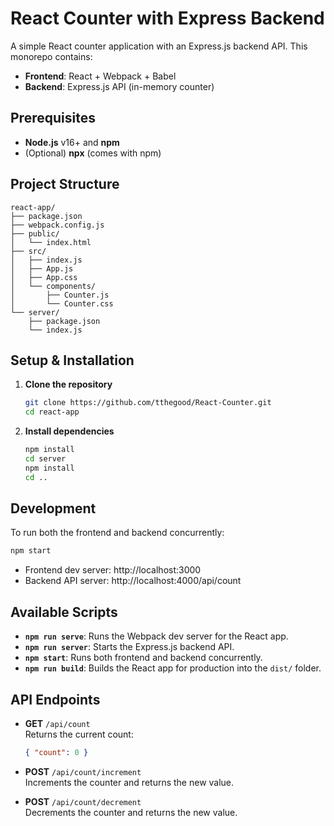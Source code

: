 # React Counter with Express Backend

A simple React counter application with an Express.js backend API. This monorepo contains:

- **Frontend**: React + Webpack + Babel
- **Backend**: Express.js API (in-memory counter)

## Prerequisites

- **Node.js** v16+ and **npm**
- (Optional) **npx** (comes with npm)

## Project Structure

```
react-app/
├── package.json
├── webpack.config.js
├── public/
│   └── index.html
├── src/
│   ├── index.js
│   ├── App.js
│   ├── App.css
│   └── components/
│       ├── Counter.js
│       └── Counter.css
└── server/
    ├── package.json
    └── index.js
```

## Setup & Installation

1. **Clone the repository**  
   ```bash
   git clone https://github.com/tthegood/React-Counter.git
   cd react-app
   ```

2. **Install dependencies**  
   ```bash
   npm install
   cd server
   npm install
   cd ..
   ```

## Development

To run both the frontend and backend concurrently:

```bash
npm start
```

- Frontend dev server: http://localhost:3000  
- Backend API server: http://localhost:4000/api/count

## Available Scripts

- **`npm run serve`**: Runs the Webpack dev server for the React app.  
- **`npm run server`**: Starts the Express.js backend API.  
- **`npm start`**: Runs both frontend and backend concurrently.  
- **`npm run build`**: Builds the React app for production into the `dist/` folder.

## API Endpoints

- **GET** `/api/count`  
  Returns the current count:
  ```json
  { "count": 0 }
  ```

- **POST** `/api/count/increment`  
  Increments the counter and returns the new value.

- **POST** `/api/count/decrement`  
  Decrements the counter and returns the new value.
